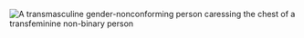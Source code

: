 
![A transmasculine gender-nonconforming person caressing the chest of a transfeminine non-binary person](art/caress.jpg)


